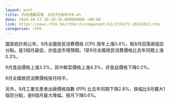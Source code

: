 ```yaml
---
layout: post
title: 內地通脹回落　9月CPI按年升0.4%
date: 2024-10-13 10:19:18.000000000 +08:00
link: https://news.rthk.hk/rthk/ch/component/k2/1774272-20241013.htm
categories: rthk
---
```


國家統計局公布，9月全國居民消費價格 (CPI) 按年上漲0.4%，較8月回落兩個百分點，是3個月最低，亦低過市場預期。1­­至9月全國居民消費價格比去年同期上漲0.3%。

9月食品價格上漲3.3%，其中鮮菜價格上漲4.3%，非食品價格下降0.2%。

9月全國居民消費價格按月持平。

另外，9月工業生產者出廠價格指數 (PPI) 比去年同期下降2.8%，跌幅比8月擴大1個百分點，是6個月最大降幅，按月下降0.6%。

